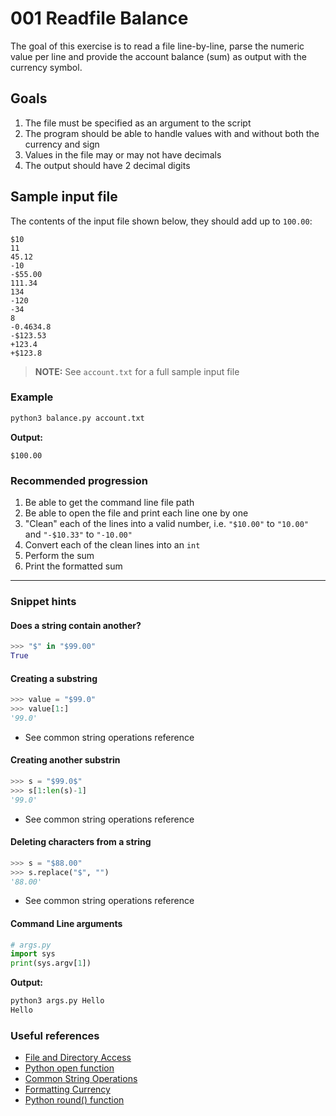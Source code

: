 # 001 Readfile Balance

The goal of this exercise is to read a file line-by-line, parse the numeric
value per line and provide the account balance (sum) as output with the currency
symbol.

## Goals

  1. The file must be specified as an argument to the script
  2. The program should be able to handle values with and without both the 
     currency and sign
  3. Values in the file may or may not have decimals
  4. The output should have 2 decimal digits

## Sample input file

The contents of the input file shown below, they should add up to `100.00`:

```
$10
11
45.12
-10
-$55.00
111.34
134
-120
-34
8
-0.4634.8
-$123.53
+123.4
+$123.8
```

> **NOTE:** See `account.txt` for a full sample input file

### Example

```bash
python3 balance.py account.txt
```

**Output:**

```
$100.00
```

### Recommended progression

  1. Be able to get the command line file path
  2. Be able to open the file and print each line one by one
  3. "Clean" each of the lines into a valid number, i.e. `"$10.00"` to `"10.00"` and `"-$10.33"` to `"-10.00"`
  4. Convert each of the clean lines into an `int`
  5. Perform the sum
  6. Print the formatted sum

----

### Snippet hints

#### Does a string contain another?

```python
>>> "$" in "$99.00"
True
```

#### Creating a substring

```python
>>> value = "$99.0"
>>> value[1:]
'99.0'
```

  * See common string operations reference

#### Creating another substrin

```python
>>> s = "$99.0$"
>>> s[1:len(s)-1]
'99.0'
```

  * See common string operations reference

#### Deleting characters from a string

```python
>>> s = "$88.00"
>>> s.replace("$", "")
'88.00'
```

  * See common string operations reference

#### Command Line arguments

```python
# args.py
import sys
print(sys.argv[1])
```

**Output:**
```bash
python3 args.py Hello
Hello
```

### Useful references

  * [File and Directory Access](https://docs.python.org/3/library/filesys.html)
  * [Python open function](https://docs.python.org/3/library/functions.html#open)
  * [Common String Operations](https://docs.python.org/3/library/string.html)
  * [Formatting Currency](https://stackoverflow.com/a/320951/496351)
  * [Python round() function](https://docs.python.org/3/tutorial/floatingpoint.html#tut-fp-issues)
